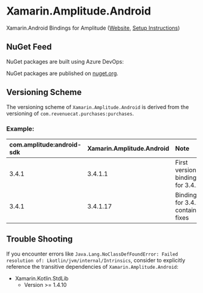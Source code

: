 # Xamarin.Amplitude.Android

Xamarin.Android Bindings for Amplitude ([Website](https://amplitude.com), [Setup Instructions](https://developers.amplitude.com/docs/android))

## NuGet Feed

NuGet packages are built using Azure DevOps: 

NuGet packages are published on [nuget.org](https://www.nuget.org/packages/Xamarin.Amplitude.Android/).

## Versioning Scheme

The versioning scheme of `Xamarin.Amplitude.Android` is derived from the versioning of `com.revenuecat.purchases:purchases`.

### Example:

| com.amplitude:android-sdk | Xamarin.Amplitude.Android | Note |
|:--|:--|:--|
| 3.4.1 | 3.4.1.1 | First version of bindings for 3.4.1 |
| 3.4.1 | 3.4.1.17 | Bindings for 3.4.1 containing fixes |

## Trouble Shooting

If you encounter errors like `Java.Lang.NoClassDefFoundError: Failed resolution of: Lkotlin/jvm/internal/Intrinsics`, consider to explicitly reference the transitive dependencies of `Xamarin.Amplitude.Android`:

* Xamarin.Kotlin.StdLib
	* Version >= 1.4.10
